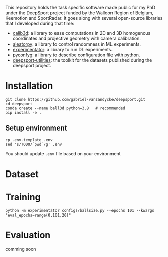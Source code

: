 This repository holds the task specific software made public for my PhD under the DeepSport project funded by the Walloon Region of Belgium, Keemotion and SportRadar.
It goes along with several open-source libraries that I developed during that time:
 - [calib3d](https://github.com/gabriel-vanzandycke/calib3d): a library to ease computations in 2D and 3D homogenous coordinates and projective geometry with camera calibration.
 - [aleatorpy](https://github.com/gabriel-vanzandycke/pseudo_random): a library to control randomness in ML experiments.
 - [experimentator](https://github.com/gabriel-vanzandycke/experimentator): a library to run DL experiments.
 - [pyconfyg](https://github.com/gabriel-vanzandycke/pyconfyg): a library to describe configuration file with python.
 - [deepsport-utilities](https://gitlab.com/deepsport/deepsport_utilities): the toolkit for the datasets published during the deepsport project.

# Installation
```
git clone https://github.com/gabriel-vanzandycke/deepsport.git
cd deepsport
conda create --name ball3d python=3.8   # recommended
pip install -e .
```

## Setup environment
```
cp .env.template .env
sed 's/TODO/`pwd`/g' .env
```
You should update `.env` file based on your environment


# Dataset



# Training
```
python -m experimentator configs/ballsize.py --epochs 101 --kwargs "eval_epochs=range(0,101,20)"
```


# Evaluation
comming soon
